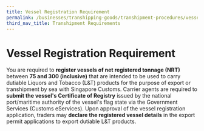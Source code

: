 ```yaml
---
title: Vessel Registration Requirement
permalink: /businesses/transhipping-goods/transhipment-procedures/vessel-registration-requirement/
third_nav_title: Transhipment Requirements 
---
```


# Vessel Registration Requirement
    
You are required to **register vessels of net registered tonnage (NRT)** between **75 and 300 (inclusive)** that are intended to be used to carry dutiable Liquors and Tobacco (L&T) products for the purpose of export or transhipment by sea with Singapore Customs. Carrier agents are required to **submit the vessel's Certificate of Registry** issued by the national port/maritime authority of the vessel's flag state via the Government Services (Customs eServices). Upon approval of the vessel registration application, traders may **declare the registered vessel details** in the export permit applications to export dutiable L&T products.
    
